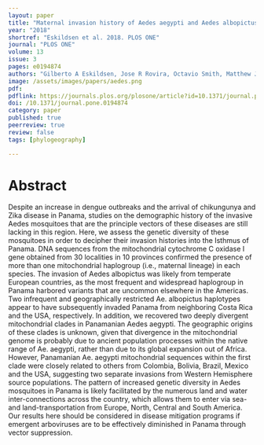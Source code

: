 ```yaml
---
layout: paper
title: "Maternal invasion history of Aedes aegypti and Aedes albopictus into the Isthmus of Panama: Implications for the control of emergent viral disease agents"
year: "2018"
shortref: "Eskildsen et al. 2018. PLOS ONE"
journal: "PLOS ONE"
volume: 13
issue: 3
pages: e0194874
authors: "Gilberto A Eskildsen, Jose R Rovira, Octavio Smith, Matthew J Miller, Kelly L Bennett, W Owen McMillan, Jose Loaiza"
image: /assets/images/papers/aedes.png
pdf: 
pdflink: https://journals.plos.org/plosone/article?id=10.1371/journal.pone.0194874
doi: /10.1371/journal.pone.0194874
category: paper
published: true
peerreview: true
review: false
tags: [phylogeography]

---
```


# Abstract

Despite an increase in dengue outbreaks and the arrival of chikungunya and Zika disease in Panama, studies on the demographic history of the invasive Aedes mosquitoes that are the principle vectors of these diseases are still lacking in this region. Here, we assess the genetic diversity of these mosquitoes in order to decipher their invasion histories into the Isthmus of Panama. DNA sequences from the mitochondrial cytochrome C oxidase I gene obtained from 30 localities in 10 provinces confirmed the presence of more than one mitochondrial haplogroup (i.e., maternal lineage) in each species. The invasion of Aedes albopictus was likely from temperate European countries, as the most frequent and widespread haplogroup in Panama harbored variants that are uncommon elsewhere in the Americas. Two infrequent and geographically restricted Ae. albopictus haplotypes appear to have subsequently invaded Panama from neighboring Costa Rica and the USA, respectively. In addition, we recovered two deeply divergent mitochondrial clades in Panamanian Aedes aegypti. The geographic origins of these clades is unknown, given that divergence in the mitochondrial genome is probably due to ancient population processes within the native range of Ae. aegypti, rather than due to its global expansion out of Africa. However, Panamanian Ae. aegypti mitochondrial sequences within the first clade were closely related to others from Colombia, Bolivia, Brazil, Mexico and the USA, suggesting two separate invasions from Western Hemisphere source populations. The pattern of increased genetic diversity in Aedes mosquitoes in Panama is likely facilitated by the numerous land and water inter-connections across the country, which allows them to enter via sea- and land-transportation from Europe, North, Central and South America. Our results here should be considered in disease mitigation programs if emergent arboviruses are to be effectively diminished in Panama through vector suppression.


